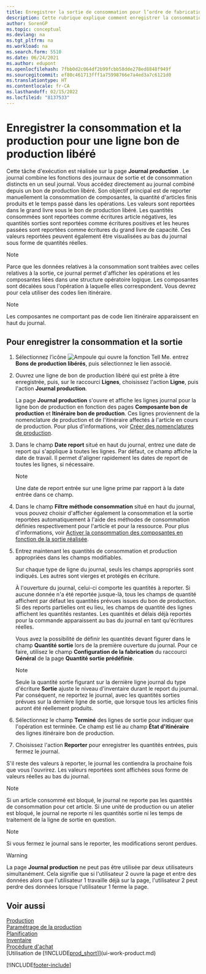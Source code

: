 ```yaml
---
title: Enregistrer la sortie de consommation pour l’ordre de fabrication
description: Cette rubrique explique comment enregistrer la consommation et la sortie pour une ligne du bon de production libéré qui apparaît sur la page Journal production.
author: SorenGP
ms.topic: conceptual
ms.devlang: na
ms.tgt_pltfrm: na
ms.workload: na
ms.search.form: 5510
ms.date: 06/24/2021
ms.author: edupont
ms.openlocfilehash: 7fbb0d2c064df2b99fcbb58dde278ed8848f949f
ms.sourcegitcommit: ef80c461713fff1a75998766e7a4ed3a7c6121d0
ms.translationtype: HT
ms.contentlocale: fr-CA
ms.lasthandoff: 02/15/2022
ms.locfileid: "8137533"
---
```

# <a name="register-consumption-and-output-for-one-released-production-order-line"></a>Enregistrer la consommation et la production pour une ligne bon de production libéré

Cette tâche d'exécution est réalisée sur la page **Journal production** . Le journal combine les fonctions des journaux de sortie et de consommation distincts en un seul journal. Vous accédez directement au journal combiné depuis un bon de production libéré. Son objectif principal est de reporter manuellement la consommation de composantes, la quantité d'articles finis produits et le temps passé dans les opérations. Les valeurs sont reportées dans le grand livre sous le bon de production libéré. Les quantités consommées sont reportées comme écritures article négatives, les quantités sorties sont reportées comme écritures positives et les heures passées sont reportées comme écritures du grand livre de capacité. Ces valeurs reportées peuvent également être visualisées au bas du journal sous forme de quantités réelles.  

> [!NOTE]  
>  Parce que les données relatives à la consommation sont traitées avec celles relatives à la sortie, ce journal permet d'afficher les opérations et les composantes liées dans une structure opératoire logique. Les composantes sont décalées sous l'opération à laquelle elles correspondent. Vous devrez pour cela utiliser des codes lien itinéraire.  

> [!NOTE]  
>  Les composantes ne comportant pas de code lien itinéraire apparaissent en haut du journal.  

## <a name="to-register-consumption-and-output"></a>Pour enregistrer la consommation et la sortie  
1.  Sélectionnez l’icône ![Ampoule qui ouvre la fonction Tell Me.](media/ui-search/search_small.png "Dites-moi ce que vous voulez faire") entrez **Bons de production libérés**, puis sélectionnez le lien associé.  
2.  Ouvrez une ligne de bon de production libéré qui est prête à être enregistrée, puis, sur le raccourci **Lignes**, choisissez l'action **Ligne**, puis l'action **Journal production**.  

    La page **Journal production** s'ouvre et affiche les lignes journal pour la ligne bon de production en fonction des pages **Composante bon de production** et **Itinéraire bon de production**. Ces lignes proviennent de la nomenclature de production et de l'itinéraire affectés à l'article en cours de production. Pour plus d'informations, voir [Créer des nomenclatures de production](production-how-to-create-routings.md).  

3.  Dans le champ **Date report** situé en haut du journal, entrez une date de report qui s'applique à toutes les lignes. Par défaut, ce champ affiche la date de travail. Il permet d'aligner rapidement les dates de report de toutes les lignes, si nécessaire.  

    > [!NOTE]  
    >  Une date de report entrée sur une ligne prime par rapport à la date entrée dans ce champ.  

4.  Dans le champ **Filtre méthode consommation** situé en haut du journal, vous pouvez choisir d'afficher également la consommation et la sortie reportées automatiquement à l'aide des méthodes de consommation définies respectivement pour l'article et pour la ressource. Pour plus d'informations, voir [Activer la consommation des composantes en fonction de la sortie réalisée](production-how-to-flush-components-according-to-operation-output.md).   

5.  Entrez maintenant les quantités de consommation et production appropriées dans les champs modifiables.  
  
    Sur chaque type de ligne du journal, seuls les champs appropriés sont indiqués. Les autres sont vierges et protégés en écriture.  

    À l'ouverture du journal, celui-ci comporte les quantités à reporter. Si aucune donnée n'a été reportée jusque-là, tous les champs de quantité affichent par défaut les quantités prévues issues du bon de production. Si des reports partielles ont eu lieu, les champs de quantité des lignes affichent les quantités restantes. Les quantités et délais déjà reportés pour la commande apparaissent au bas du journal en tant qu'écritures réelles.  

    Vous avez la possibilité de définir les quantités devant figurer dans le champ **Quantité sortie** lors de la première ouverture du journal. Pour ce faire, utilisez le champ **Configuration de la fabrication** du raccourci **Général** de la page **Quantité sortie prédéfinie**.

    > [!NOTE]  
    >  Seule la quantité sortie figurant sur la dernière ligne journal du type d'écriture **Sortie** ajuste le niveau d'inventaire durant le report du journal. Par conséquent, ne reportez le journal, avec les quantités sorties prévues sur la dernière ligne de sortie, que lorsque tous les articles finis auront été réellement produits.  

6.  Sélectionnez le champ **Terminé** des lignes de sortie pour indiquer que l'opération est terminée. Ce champ est lié au champ **État d'itinéraire** des lignes itinéraire bon de production.  
7.  Choisissez l'action **Reporter** pour enregistrer les quantités entrées, puis fermez le journal.  

S'il reste des valeurs à reporter, le journal les contiendra la prochaine fois que vous l'ouvrirez. Les valeurs reportées sont affichées sous forme de valeurs réelles au bas du journal.  

> [!NOTE]  
>  Si un article consommé est bloqué, le journal ne reporte pas les quantités de consommation pour cet article. Si une unité de production ou un atelier est bloqué, le journal ne reporte ni les quantités sortie ni les temps de traitement de la ligne de sortie en question.  

> [!NOTE]  
>  Si vous fermez le journal sans le reporter, les modifications seront perdues.  

> [!WARNING]  
>  La page **Journal production** ne peut pas être utilisée par deux utilisateurs simultanément. Cela signifie que si l'utilisateur 2 ouvre la page et entre des données alors que l'utilisateur 1 travaille déjà sur la page, l'utilisateur 2 peut perdre des données lorsque l'utilisateur 1 ferme la page.  

## <a name="see-also"></a>Voir aussi  
[Production](production-manage-manufacturing.md)    
[Paramétrage de la production](production-configure-production-processes.md)  
[Planification](production-planning.md)      
[Inventaire](inventory-manage-inventory.md)  
[Procédure d'achat](purchasing-manage-purchasing.md)  
[Utilisation de [!INCLUDE[prod_short](includes/prod_short.md)]](ui-work-product.md)


[!INCLUDE[footer-include](includes/footer-banner.md)]
